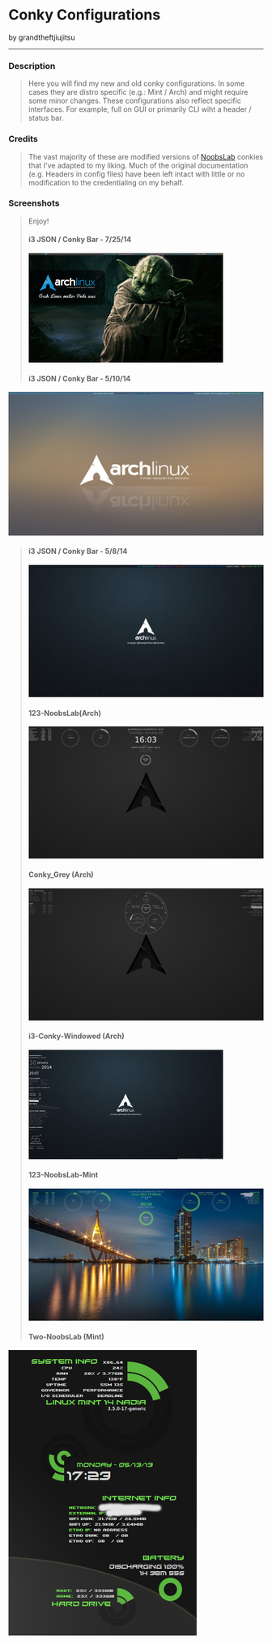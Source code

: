 Conky Configurations
====================

by grandtheftjiujitsu

---------------------

### Description
> Here you will find my new and old conky configurations.  In some cases they are distro specific (e.g.: Mint / Arch) and might require some minor changes.  These configurations also reflect specific interfaces.  For example, full on GUI or primarily CLI wiht a header / status bar.

### Credits
> The vast majority of these are modified versions of [NoobsLab](http://www.noobslab.com/2012/07/conky-collection-for-ubuntulinux.html) conkies that I've adapted to my liking.  Much of the original documentation (e.g. Headers in config files) have been left intact with little or no modification to the credentialing on my behalf.

### Screenshots
> Enjoy!
> #### i3 JSON / Conky Bar - 7/25/14
>![Picture](https://raw.githubusercontent.com/grandtheftjiujitsu/Conky/master/i3JSONbar-20140725.png)
> #### i3 JSON / Conky Bar - 5/10/14
> 
![Picture](https://raw.githubusercontent.com/grandtheftjiujitsu/Conky/master/i3JSONbar-20140510.png)
> #### i3 JSON / Conky Bar - 5/8/14
> ![Picture](https://raw.githubusercontent.com/grandtheftjiujitsu/Conky/master/i3JSONbar-20140508.png)
> #### 123-NoobsLab(Arch)
> ![Picture](https://raw.githubusercontent.com/grandtheftjiujitsu/Conky/master/123-noobslab.jpg)
> #### Conky_Grey (Arch)
> ![Picture](https://raw.githubusercontent.com/grandtheftjiujitsu/Conky/master/conky_grey.jpg)
> #### i3-Conky-Windowed (Arch)
> ![Picture](https://raw.githubusercontent.com/grandtheftjiujitsu/Conky/master/i3-conky-windowed.jpg)
> #### 123-NoobsLab-Mint
> ![Picture](https://raw.githubusercontent.com/grandtheftjiujitsu/Conky/master/123-noobslab-mint.jpg)
> #### Two-NoobsLab (Mint)
![Picture](https://raw.githubusercontent.com/grandtheftjiujitsu/Conky/master/two-noobslab-conky.jpg)
